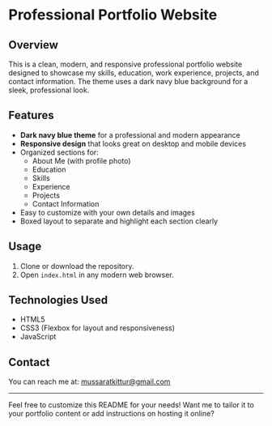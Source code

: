 # Professional Portfolio Website

## Overview
This is a clean, modern, and responsive professional portfolio website designed to showcase my skills, education, work experience, projects, and contact information. The theme uses a dark navy blue background for a sleek, professional look.

## Features
- **Dark navy blue theme** for a professional and modern appearance
- **Responsive design** that looks great on desktop and mobile devices
- Organized sections for:
  - About Me (with profile photo)
  - Education
  - Skills
  - Experience
  - Projects
  - Contact Information
- Easy to customize with your own details and images
- Boxed layout to separate and highlight each section clearly

## Usage
1. Clone or download the repository.
2. Open `index.html` in any modern web browser.


## Technologies Used
- HTML5
- CSS3 (Flexbox for layout and responsiveness)
- JavaScript 

## Contact
You can reach me at: mussaratkittur@gmail.com

---

Feel free to customize this README for your needs! Want me to tailor it to your portfolio content or add instructions on hosting it online?
